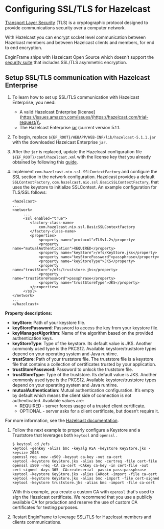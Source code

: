 # Configuring SSL/TLS for Hazelcast<a name="ssl-tls-hazelcast"></a>

[Transport Layer Security](https://en.wikipedia.org/wiki/Transport_Layer_Security) \(TLS\) is a cryptographic protocol designed to provide communications security over a computer network\.

With Hazelcast you can encrypt socket level communication between Hazelcast members and between Hazelcast clients and members, for end to end encryption\.

EnginFrame ships with Hazelcast Open Source which doesn't support the [security suite](https://hazelcast.com/product-features/feature-comparison/) that includes SSL/TLS asymmetric encryption\.

## Setup SSL/TLS communication with Hazelcast Enterprise<a name="ssl-tls-hazelcast-setup"></a>

1. To learn how to set up SSL/TLS communication with Hazelcast Enterprise, you need:
   + A valid Hazelcast Enterprise [license](https://issues.amazon.com/issues/(https://hazelcast.com/trial-request/)\.
   + The Hazelcast Enterprise [jar](https://repository.hazelcast.com/release/com/hazelcast/hazelcast-enterprise/5.1.1/hazelcast-enterprise-5.1.1.jar) \(current version 5\.1\.1\.

1. To begin, replace `${EF_ROOT}/WEBAPP/WEB-INF/lib/hazelcast-5.1.1.jar` with the downloaded Hazelcast Enterprise `jar`\.

1. After the `jar` is replaced, update the Hazelcast configuration file `${EF_ROOT}/conf/hazelcast.xml` with the license key that you already obtained by following this [guide](https://docs.hazelcast.com/hazelcast/5.1/getting-started/install-enterprise#installing-an-enterprise-license-key)\.

1. Implement `com.hazelcast.nio.ssl.SSLContextFactory` and configure the SSL section in the network configuration\. Hazelcast provides a default `SSLContextFactory`, `com.hazelcast.nio.ssl.BasicSSLContextFactory`, that uses the keystore to initialize SSLContext\. An example configuration for TLS/SSL follows:

   ```
   <hazelcast>
   ...
   <network>
        ...
        <ssl enabled="true">
           <factory-class-name>
               com.hazelcast.nio.ssl.BasicSSLContextFactory
           </factory-class-name>
           <properties>
               <property name="protocol">TLSv1.2</property>
               <property name="mutualAuthentication">REQUIRED</property>
               <property name="keyStore">/efs/KeyStore.jks</property>
               <property name="keyStorePassword">passphrase</property>
               <property name="keyStoreType">JKS</property>
               <property name="trustStore">/efs/truststore.jks</property>
               <property name="trustStorePassword">passphrase</property>
               <property name="trustStoreType">JKS</property>
           </properties>
        </ssl>
   </network>
   ...
   </hazelcast>
   ```

**Property descriptions:**
   + **keyStore**: Path of your keystore file\.
   + **keyStorePassword**: Password to access the key from your keystore file\.
   + **keyManagerAlgorithm**: Name of the algorithm based on the provided authentication keys\.
   + **keyStoreType**: Type of the keystore\. Its default value is JKS\. Another commonly used type is the PKCS12\. Available keystore/truststore types depend on your operating system and Java runtime\.
   + **trustStore**: Path of your truststore file\. The truststore file is a keystore file that contains a collection of certificates trusted by your application\.
   + **trustStorePassword**: Password to unlock the truststore file\.
   + **trustStoreType**: Type of the truststore\. Its default value is JKS\. Another commonly used type is the PKCS12\. Available keystore/truststore types depend on your operating system and Java runtime\.
   + **mutualAuthentication**: Mutual authentication configuration\. It’s empty by default which means the client side of connection is not authenticated\. Available values are:
     + REQUIRED \- server forces usage of a trusted client certificate\.
     + OPTIONAL \- server asks for a client certificate, but doesn’t require it\.

   For more information, see the [Hazelcast documentation](https://docs.hazelcast.com/hazelcast/latest/security/tls-ssl)\.

1. Follow the next example to properly configure a Keystore and a Truststore that leverages both `keytool` and `openssl` \.

   ```
   $ keytool cd /efs
   keytool -genkey -alias bmc -keyalg RSA -keystore KeyStore.jks -keysize 2048
   openssl req -new -x509 -keyout ca-key -out ca-cert
   keytool -keystore KeyStore.jks -alias bmc -certreq -file cert-file
   openssl x509 -req -CA ca-cert -CAkey ca-key -in cert-file -out cert-signed -days 365 -CAcreateserial -passin pass:passphrase
   keytool -keystore KeyStore.jks -alias CARoot -import -file ca-cert
   keytool -keystore KeyStore.jks -alias bmc -import -file cert-signed
   keytool -keystore truststore.jks -alias bmc -import -file ca-cert
   ```

   With this example, you create a custom CA with `openssl` that's used to sign the Hazelcast certificate\. We recommend that you use a publicly available CA for production and reserve the use of custom CA certificates for testing purposes\.

1. Restart EnginFrame to leverage SSL/TLS for Hazelcast members and clients communications\.